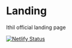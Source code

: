 # Landing
Ithil official landing page

[![Netlify Status](https://api.netlify.com/api/v1/badges/766b26ea-3ee2-417d-8133-e7736cfbda3b/deploy-status)](https://app.netlify.com/sites/ithil-landing/deploys)
